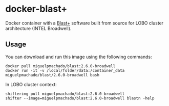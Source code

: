 # docker-blast+

Docker container with a [Blast+](https://blast.ncbi.nlm.nih.gov/Blast.cgi) software built from source for LOBO cluster architecture (INTEL Broadwell).

Usage
-----

You can download and run this image using the following commands:

    docker pull miguelpmachado/blast:2.6.0-broadwell
    docker run -it -v /local/folder/data:/container_data miguelpmachado/blast/2.6.0-broadwell bash


In LOBO cluster context:

    shifterimg pull miguelpmachado/blast:2.6.0-broadwell
    shifter --image=miguelpmachado/blast:2.6.0-broadwell blastn -help
